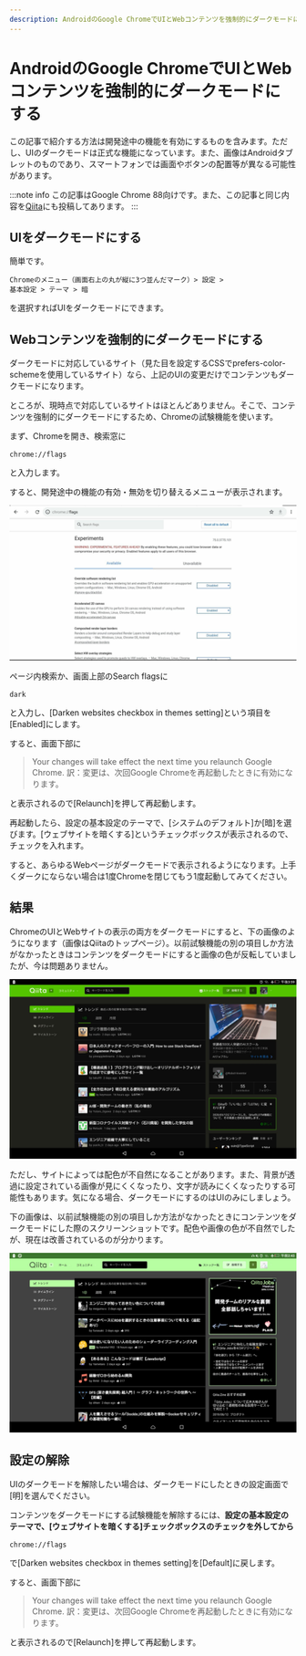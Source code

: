 ```yaml
---
description: AndroidのGoogle ChromeでUIとWebコンテンツを強制的にダークモードにする方法を画像つきで解説します。
---
```


# AndroidのGoogle ChromeでUIとWebコンテンツを強制的にダークモードにする

<caution-block>
    この記事で紹介する方法は開発途中の機能を有効にするものを含みます。ただし、UIのダークモードは正式な機能になっています。また、画像はAndroidタブレットのものであり、スマートフォンでは画面やボタンの配置等が異なる可能性があります。
</caution-block>

:::note info
この記事はGoogle Chrome 88向けです。また、この記事と同じ内容を[Qiita](https://qiita.com/Robot-Inventor/items/1d522c5858898ce63366)にも投稿してあります。
:::

## UIをダークモードにする

簡単です。

```
Chromeのメニュー（画面右上の丸が縦に3つ並んだマーク）> 設定 >
基本設定 > テーマ > 暗
```

を選択すればUIをダークモードにできます。

## Webコンテンツを強制的にダークモードにする

ダークモードに対応しているサイト（見た目を設定するCSSでprefers-color-schemeを使用しているサイト）なら、上記のUIの変更だけでコンテンツもダークモードになります。

ところが、現時点で対応しているサイトはほとんどありません。そこで、コンテンツを強制的にダークモードにするため、Chromeの試験機能を使います。

まず、Chromeを開き、検索窓に

```
chrome://flags
```

と入力します。

すると、開発途中の機能の有効・無効を切り替えるメニューが表示されます。

![試験機能ページのスクリーンショット](flags_page.jpg)

ページ内検索か、画面上部のSearch flagsに

```
dark
```

と入力し、[Darken websites checkbox in themes setting]という項目を[Enabled]にします。

すると、画面下部に

> Your changes will take effect the next time you relaunch Google Chrome.
> 訳：変更は、次回Google Chromeを再起動したときに有効になります。

と表示されるので[Relaunch]を押して再起動します。

再起動したら、設定の基本設定のテーマで、[システムのデフォルト]か[暗]を選びます。[ウェブサイトを暗くする]というチェックボックスが表示されるので、チェックを入れます。

すると、あらゆるWebページがダークモードで表示されるようになります。上手くダークにならない場合は1度Chromeを閉じてもう1度起動してみてください。

## 結果

ChromeのUIとWebサイトの表示の両方をダークモードにすると、下の画像のようになります（画像はQiitaのトップページ）。以前試験機能の別の項目しか方法がなかったときはコンテンツをダークモードにすると画像の色が反転していましたが、今は問題ありません。

![ダークモードのQiita](dark_themed_qiita.jpg)

ただし、サイトによっては配色が不自然になることがあります。また、背景が透過に設定されている画像が見にくくなったり、文字が読みにくくなったりする可能性もあります。気になる場合、ダークモードにするのはUIのみにしましょう。

下の画像は、以前試験機能の別の項目しか方法がなかったときにコンテンツをダークモードにした際のスクリーンショットです。配色や画像の色が不自然でしたが、現在は改善されているのが分かります。

![古いダークモードのQiita](old_dark_themed_qiita.jpg)

## 設定の解除

UIのダークモードを解除したい場合は、ダークモードにしたときの設定画面で[明]を選んでください。

コンテンツをダークモードにする試験機能を解除するには、**設定の基本設定のテーマで、[ウェブサイトを暗くする]チェックボックスのチェックを外してから**

```
chrome://flags
```

で[Darken websites checkbox in themes setting]を[Default]に戻します。

すると、画面下部に

> Your changes will take effect the next time you relaunch Google Chrome.
> 訳：変更は、次回Google Chromeを再起動したときに有効になります。

と表示されるので[Relaunch]を押して再起動します。
